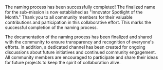 

The naming process has been successfully completed! The finalized name for the sub-mission is now established as "Innovator Spotlight of the Month." Thank you to all community members for their valuable contributions and participation in this collaborative effort. This marks the successful completion of the naming process.

The documentation of the naming process has been finalized and shared with the community to ensure transparency and recognition of everyone's efforts. In addition, a dedicated channel has been created for ongoing discussions about future initiatives and continued community engagement. All community members are encouraged to participate and share their ideas for future projects to keep the spirit of collaboration alive.
